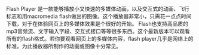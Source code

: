 Flash Player 是一款能够播放小又快速的多媒体动画，以及交互式的动画、飞行标志和用macromedia flash做出的图像。这个播放器非常小，只需花一点点时间下载，对于在体验网页上的多媒体效果是个很好的开始。
Flash也支持高品质的mp3音频流、文字输入字段、交互式接口等等很多东西。这个最新版本可以观看所有的flash格式。若你要观看网页上的多媒体内容，flash player几乎是网络上的标准。为此播放器所制作的动画或图像十分常见。
